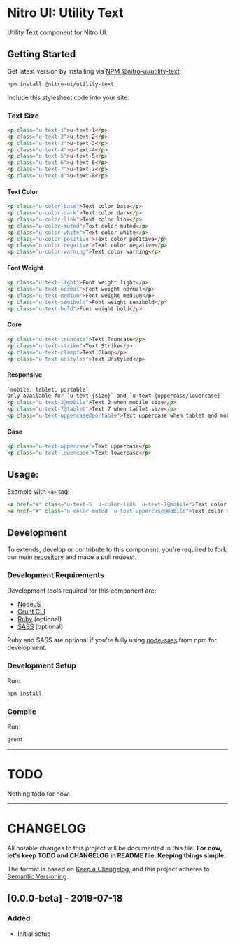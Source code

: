 # Nitro UI: Utility Text

Utility Text component for Nitro UI.

## Getting Started

Get latest version by installing via [NPM @nitro-ui/utility-text](https://www.npmjs.com/package/@nitro-ui/utility-text):

```sh
npm install @nitro-ui/utility-text
```

Include this stylesheet code into your site:


### Text Size
```html
<p class="u-text-1">u-text-1</p>
<p class="u-text-2">u-text-2</p>
<p class="u-text-3">u-text-3</p>
<p class="u-text-4">u-text-4</p>
<p class="u-text-5">u-text-5</p>
<p class="u-text-6">u-text-6</p>
<p class="u-text-7">u-text-7</p>
<p class="u-text-8">u-text-8</p>
```



#### Text Color
```html
<p class="u-color-base">Text color base</p>
<p class="u-color-dark">Text color dark</p>
<p class="u-color-link">Text color link</p>
<p class="u-color-muted">Text color muted</p>
<p class="u-color-white">Text color white</p>
<p class="u-color-positive">Text color positive</p>
<p class="u-color-negative">Text color negative</p>
<p class="u-color-warning">Text color warning</p>
```

#### Font Weight
```html
<p class="u-text-light">Font weight light</p>
<p class="u-text-normal">Font weight normal</p>
<p class="u-text-medium">Font weight medium</p>
<p class="u-text-semibold">Font weight semibold</p>
<p class="u-text-bold">Font weight bold</p>
```

#### Core
```html
<p class="u-text-truncate">Text Truncate</p>
<p class="u-text-strike">Text Strike</p>
<p class="u-text-clamp">Text Clamp</p>
<p class="u-text-unstyled">Text Unstyled</p>
```

#### Responsive
```html
`mobile, tablet, portable`
Only available for `u-text-{size}` and `u-text-{uppercase/lowercase}`
<p class="u-text-2@mobile">Text 2 when mobile size</p>
<p class="u-text-7@tablet">Text 7 when tablet size</p>
<p class="u-text-uppercase@portable">Text uppercase when tablet and mobile size</p>
```

#### Case
```html
<p class="u-text-uppercase">Text uppercase</p>
<p class="u-text-lowercase">Text lowercase</p>
```

## Usage:

Example with `<a>` tag:

```html
<a href="#" class="u-text-5  u-color-link  u-text-7@mobile">Text color Primary, text-5 for all screen except text-7 when mobile</a>
<a href="#" class="u-color-muted  u-text-uppercase@mobile">Text color muted and uppercase when mobile</a>
```

## Development

To extends, develop or contribute to this component, you're required to fork our main [repository](https://github.com/icarasia-engineering/nitro-ui) and made a pull request.

### Development Requirements

Development tools required for this component are:

- [NodeJS](https://nodejs.org/en/)
- [Grunt CLI](https://gruntjs.com)
- [Ruby](https://www.ruby-lang.org/en/) (optional)
- [SASS](https://sass-lang.com) (optional)

Ruby and SASS are optional if you're fully using [node-sass](https://github.com/sass/node-sass) from npm for development.

### Development Setup

Run:

```sh
npm install
```

### Compile

Run:

```sh
grunt
```
---

# TODO

Nothing todo for now.

---

# CHANGELOG

All notable changes to this project will be documented in this file. **For now, let's keep TODO and CHANGELOG in README file. Keeping things simple.**

The format is based on [Keep a Changelog](https://keepachangelog.com/en/1.0.0/),
and this project adheres to [Semantic Versioning](https://semver.org/spec/v2.0.0.html).

## [0.0.0-beta] - 2019-07-18
### Added
- Initial setup
